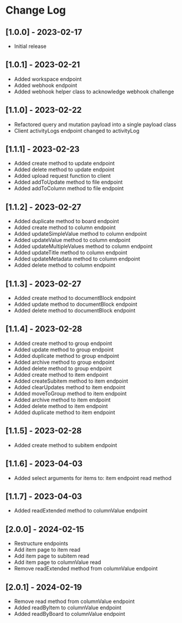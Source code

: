 # Change Log

## [1.0.0] - 2023-02-17

- Initial release


## [1.0.1] - 2023-02-21

- Added workspace endpoint
- Added webhook endpoint
- Added webhook helper class to acknowledge webhook challenge


## [1.1.0] - 2023-02-22

- Refactored query and mutation payload into a single payload class
- Client activityLogs endpoint changed to activityLog


## [1.1.1] - 2023-02-23

- Added create method to update endpoint
- Added delete method to update endpoint
- Added upload request function to client
- Added addToUpdate method to file endpoint
- Added addToColumn method to file endpoint


## [1.1.2] - 2023-02-27

- Added duplicate method to board endpoint
- Added create method to column endpoint
- Added updateSimpleValue method to column endpoint
- Added updateValue method to column endpoint
- Added updateMultipleValues method to column endpoint
- Added updateTitle method to column endpoint
- Added updateMetadata method to column endpoint
- Added delete method to column endpoint


## [1.1.3] - 2023-02-27

- Added create method to documentBlock endpoint
- Added update method to documentBlock endpoint
- Added delete method to documentBlock endpoint


## [1.1.4] - 2023-02-28

- Added create method to group endpoint
- Added update method to group endpoint
- Added duplicate method to group endpoint
- Added archive method to group endpoint
- Added delete method to group endpoint
- Added create method to item endpoint
- Added createSubitem method to item endpoint
- Added clearUpdates method to item endpoint
- Added moveToGroup method to item endpoint
- Added archive method to item endpoint
- Added delete method to item endpoint
- Added duplicate method to item endpoint


## [1.1.5] - 2023-02-28

- Added create method to subitem endpoint


## [1.1.6] - 2023-04-03

- Added select arguments for items to: item endpoint read method


## [1.1.7] - 2023-04-03

- Added readExtended method to columnValue endpoint

## [2.0.0] - 2024-02-15

- Restructure endpoints
- Add item page to item read
- Add item page to subitem read
- Add item page to columnValue read
- Remove readExtended method from columnValue endpoint

## [2.0.1] - 2024-02-19

- Remove read method from columnValue endpoint
- Added readByItem to columnValue endpoint
- Added readByBoard to columnValue endpoint
